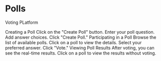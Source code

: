 # Polls
Voting PLatform

Creating a Poll
Click on the "Create Poll" button.
Enter your poll question.
Add answer choices.
Click "Create Poll."
Participating in a Poll
Browse the list of available polls.
Click on a poll to view the details.
Select your preferred answer.
Click "Vote."
Viewing Poll Results
After voting, you can see the real-time results.
Click on a poll to view the results without voting.
